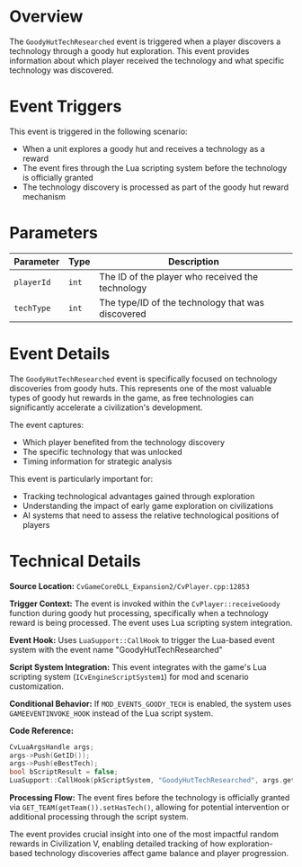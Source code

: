 # Overview

The `GoodyHutTechResearched` event is triggered when a player discovers a technology through a goody hut exploration. This event provides information about which player received the technology and what specific technology was discovered.

# Event Triggers

This event is triggered in the following scenario:
- When a unit explores a goody hut and receives a technology as a reward
- The event fires through the Lua scripting system before the technology is officially granted
- The technology discovery is processed as part of the goody hut reward mechanism

# Parameters

| Parameter | Type | Description |
|-----------|------|-------------|
| `playerId` | `int` | The ID of the player who received the technology |
| `techType` | `int` | The type/ID of the technology that was discovered |

# Event Details

The `GoodyHutTechResearched` event is specifically focused on technology discoveries from goody huts. This represents one of the most valuable types of goody hut rewards in the game, as free technologies can significantly accelerate a civilization's development.

The event captures:
- Which player benefited from the technology discovery
- The specific technology that was unlocked
- Timing information for strategic analysis

This event is particularly important for:
- Tracking technological advantages gained through exploration
- Understanding the impact of early game exploration on civilizations
- AI systems that need to assess the relative technological positions of players

# Technical Details

**Source Location:** `CvGameCoreDLL_Expansion2/CvPlayer.cpp:12853`

**Trigger Context:** The event is invoked within the `CvPlayer::receiveGoody` function during goody hut processing, specifically when a technology reward is being processed. The event uses Lua scripting system integration.

**Event Hook:** Uses `LuaSupport::CallHook` to trigger the Lua-based event system with the event name "GoodyHutTechResearched"

**Script System Integration:** This event integrates with the game's Lua scripting system (`ICvEngineScriptSystem1`) for mod and scenario customization.

**Conditional Behavior:** If `MOD_EVENTS_GOODY_TECH` is enabled, the system uses `GAMEEVENTINVOKE_HOOK` instead of the Lua script system.

**Code Reference:**
```cpp
CvLuaArgsHandle args;
args->Push(GetID());
args->Push(eBestTech);
bool bScriptResult = false;
LuaSupport::CallHook(pkScriptSystem, "GoodyHutTechResearched", args.get(), bScriptResult);
```

**Processing Flow:** The event fires before the technology is officially granted via `GET_TEAM(getTeam()).setHasTech()`, allowing for potential intervention or additional processing through the script system.

The event provides crucial insight into one of the most impactful random rewards in Civilization V, enabling detailed tracking of how exploration-based technology discoveries affect game balance and player progression.